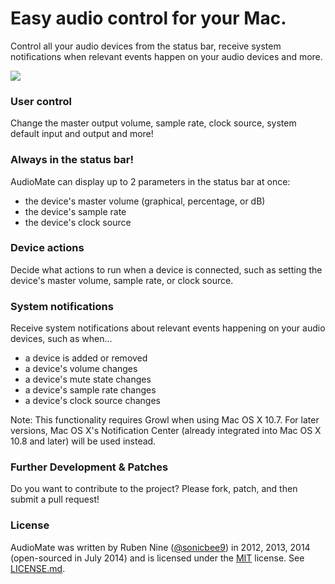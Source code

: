 # Easy audio control for your Mac.

Control all your audio devices from the status bar, receive system notifications when relevant events happen on your audio devices and more.

<img src="https://github.com/sonicbee9/AudioMate/raw/develop/Docs/AudioMate.png" class="center">

### User control

Change the master output volume, sample rate, clock source, system default input and output and more!

### Always in the status bar!

AudioMate can display up to 2 parameters in the status bar at once:

* the device's master volume (graphical, percentage, or dB)
* the device's sample rate
* the device's clock source

### Device actions

Decide what actions to run when a device is connected, such as setting the device's master volume, sample rate, or clock source.

### System notifications

Receive system notifications about relevant events happening on your audio devices, such as when...

* a device is added or removed
* a device's volume changes
* a device's mute state changes
* a device's sample rate changes
* a device's clock source changes

Note: This functionality requires Growl when using Mac OS X 10.7. For later versions, Mac OS X's Notification Center (already integrated into Mac OS X 10.8 and later) will be used instead.

### Further Development & Patches

Do you want to contribute to the project? Please fork, patch, and then submit a pull request!

### License

AudioMate was written by Ruben Nine ([@sonicbee9](https://twitter.com/sonicbee9)) in 2012, 2013, 2014 (open-sourced in July 2014) and is licensed under the [MIT](http://opensource.org/licenses/MIT) license. See [LICENSE.md](LICENSE.md).
